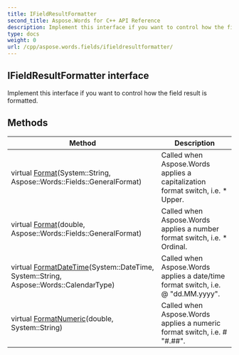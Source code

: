 ```yaml
---
title: IFieldResultFormatter
second_title: Aspose.Words for C++ API Reference
description: Implement this interface if you want to control how the field result is formatted. 
type: docs
weight: 0
url: /cpp/aspose.words.fields/ifieldresultformatter/
---
```

## IFieldResultFormatter interface


Implement this interface if you want to control how the field result is formatted.

## Methods

| Method | Description |
| --- | --- |
| virtual [Format](./format/)(System::String, Aspose::Words::Fields::GeneralFormat) | Called when Aspose.Words applies a capitalization format switch, i.e. \* Upper. |
| virtual [Format](./format/)(double, Aspose::Words::Fields::GeneralFormat) | Called when Aspose.Words applies a number format switch, i.e. \* Ordinal. |
| virtual [FormatDateTime](./formatdatetime/)(System::DateTime, System::String, Aspose::Words::CalendarType) | Called when Aspose.Words applies a date/time format switch, i.e. \@ "dd.MM.yyyy". |
| virtual [FormatNumeric](./formatnumeric/)(double, System::String) | Called when Aspose.Words applies a numeric format switch, i.e. \# "#.##". |
